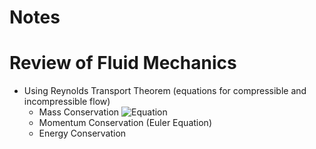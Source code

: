 # Notes

# Review of Fluid Mechanics

- Using Reynolds Transport Theorem (equations for compressible and incompressible flow)
  - Mass Conservation
   ![Equation](https://quicklatex.com/cache3/0e/ql_a662aea260a2a83407d104091e02210e_l3.png)
  - Momentum Conservation (Euler Equation)
  - Energy Conservation
